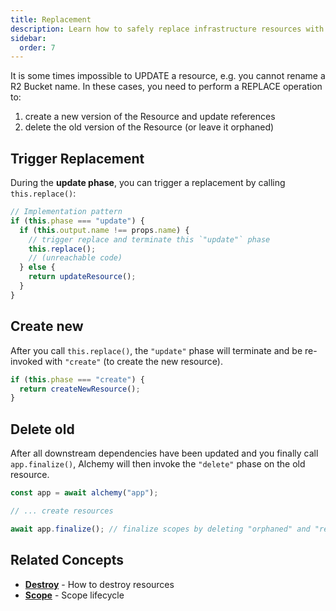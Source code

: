 ```yaml
---
title: Replacement
description: Learn how to safely replace infrastructure resources with Alchemy. Understand the risks and best practices for resource replacement.
sidebar:
  order: 7
---
```


It is some times impossible to UPDATE a resource, e.g. you cannot rename a R2 Bucket name.
In these cases, you need to perform a REPLACE operation to:

1. create a new version of the Resource and update references
2. delete the old version of the Resource (or leave it orphaned)

## Trigger Replacement

During the **update phase**, you can trigger a replacement by calling `this.replace()`:

```typescript
// Implementation pattern
if (this.phase === "update") {
  if (this.output.name !== props.name) {
    // trigger replace and terminate this `"update"` phase
    this.replace();
    // (unreachable code)
  } else {
    return updateResource();
  }
}
```

## Create new

After you call `this.replace()`, the `"update"` phase will terminate and be re-invoked with `"create"` (to create the new resource).

```ts
if (this.phase === "create") {
  return createNewResource();
}
```

## Delete old

After all downstream dependencies have been updated and you finally call `app.finalize()`, Alchemy will then invoke the `"delete"` phase on the old resource.

```ts
const app = await alchemy("app");

// ... create resources

await app.finalize(); // finalize scopes by deleting "orphaned" and "replaced" resources
```

## Related Concepts

- **[Destroy](./destroy.md)** - How to destroy resources
- **[Scope](./scope.md)** - Scope lifecycle
